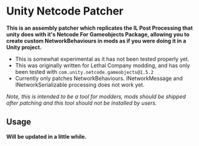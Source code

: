 # Unity Netcode Patcher
**This is an assembly patcher which replicates the IL Post Processing that unity does with it's Netcode For Gameobjects Package, allowing you to create custom NetworkBehaviours in mods as if you were doing it in a Unity project.**

- This is somewhat experimental as it has not been tested properly yet.
- This was originally written for Lethal Company modding, and has only been tested with `com.unity.netcode.gameobjects@1.5.2`
- Currently only patches NetworkBehaviours. INetworkMessage and INetworkSerializable processing does not work yet.

*Note, this is intended to be a tool for modders, mods should be shipped after patching and this tool should not be installed by users.*

## Usage
**Will be updated in a little while.**
